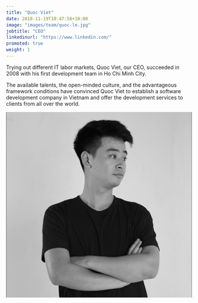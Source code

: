 ```yaml
---
title: "Quoc Viet"
date: 2018-11-19T10:47:58+10:00
image: "images/team/quoc-le.jpg"
jobtitle: "CEO"
linkedinurl: "https://www.linkedin.com/"
promoted: true
weight: 1
---
```


Trying out different IT labor markets, Quoc Viet, our CEO, succeeded in 2008 with his first development team in Ho Chi Minh City.

The available talents, the open-minded culture, and the advantageous framework conditions have convinced Quoc Viet to establish a software development company in Vietnam and offer the development services to clients from all over the world.

![CEO](/images/team/quoc-le.jpg)

